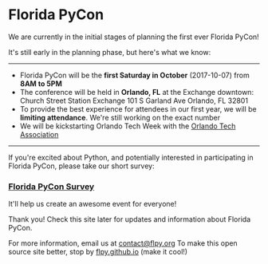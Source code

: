 # Florida PyCon

We are currently in the initial stages of planning the first ever Florida PyCon!

It's still early in the planning phase, but here's what we know:

------

- Florida PyCon will be the **first Saturday in October** (2017-10-07) from **8AM to 5PM**
- The conference will be held in **Orlando, FL** at the Exchange downtown:
    Church Street Station Exchange
    101 S Garland Ave
    Orlando, FL  32801
- To provide the best experience for attendees in our first year, we will be **limiting attendance**. We're still working on the exact number
- We will be kickstarting Orlando Tech Week with the [Orlando Tech Association](http://orlandotech.org)

-----

If you're excited about Python, and potentially interested in participating in Florida PyCon, please take our short survey:

### [Florida PyCon Survey](https://goo.gl/forms/7NkK6bW2haJ8Q9Rp1)

It'll help us create an awesome event for everyone!

Thank you! Check this site later for updates and information about Florida PyCon.

For more information, email us at [contact@flpy.org](mailto:contact@flpy.org)
To make this open source site better, stop by [flpy.github.io](https://github.com/flpy/flpy.github.io) (make it cool!)
